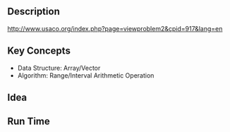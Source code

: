 
## Description
http://www.usaco.org/index.php?page=viewproblem2&cpid=917&lang=en

## Key Concepts
 - Data Structure: Array/Vector
 - Algorithm: Range/Interval Arithmetic Operation

## Idea


## Run Time

